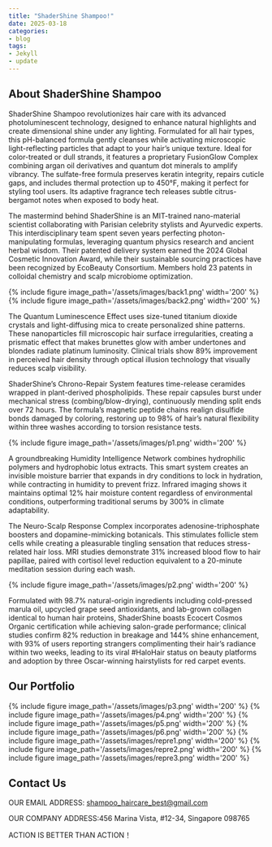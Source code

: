 ```yaml
---
title: "ShaderShine Shampoo!"
date: 2025-03-18
categories:
- blog
tags:
- Jekyll
- update
---
```


## About ShaderShine Shampoo

ShaderShine Shampoo revolutionizes hair care with its advanced photoluminescent technology, designed to enhance natural highlights and create dimensional shine under any lighting. Formulated for all hair types, this pH-balanced formula gently cleanses while activating microscopic light-reflecting particles that adapt to your hair’s unique texture. Ideal for color-treated or dull strands, it features a proprietary FusionGlow Complex combining argan oil derivatives and quantum dot minerals to amplify vibrancy. The sulfate-free formula preserves keratin integrity, repairs cuticle gaps, and includes thermal protection up to 450°F, making it perfect for styling tool users. Its adaptive fragrance tech releases subtle citrus-bergamot notes when exposed to body heat.

The mastermind behind ShaderShine is an MIT-trained nano-material scientist collaborating with Parisian celebrity stylists and Ayurvedic experts. This interdisciplinary team spent seven years perfecting photon-manipulating formulas, leveraging quantum physics research and ancient herbal wisdom. Their patented delivery system earned the 2024 Global Cosmetic Innovation Award, while their sustainable sourcing practices have been recognized by EcoBeauty Consortium. Members hold 23 patents in colloidal chemistry and scalp microbiome optimization.

{% include figure image_path='/assets/images/back1.png' width='200' %}
{% include figure image_path='/assets/images/back2.png' width='200' %}

The Quantum Luminescence Effect uses size-tuned titanium dioxide crystals and light-diffusing mica to create personalized shine patterns. These nanoparticles fill microscopic hair surface irregularities, creating a prismatic effect that makes brunettes glow with amber undertones and blondes radiate platinum luminosity. Clinical trials show 89% improvement in perceived hair density through optical illusion technology that visually reduces scalp visibility.

ShaderShine’s Chrono-Repair System features time-release ceramides wrapped in plant-derived phospholipids. These repair capsules burst under mechanical stress (combing/blow-drying), continuously mending split ends over 72 hours. The formula’s magnetic peptide chains realign disulfide bonds damaged by coloring, restoring up to 98% of hair’s natural flexibility within three washes according to torsion resistance tests.

{% include figure image_path='/assets/images/p1.png' width='200' %}

A groundbreaking Humidity Intelligence Network combines hydrophilic polymers and hydrophobic lotus extracts. This smart system creates an invisible moisture barrier that expands in dry conditions to lock in hydration, while contracting in humidity to prevent frizz. Infrared imaging shows it maintains optimal 12% hair moisture content regardless of environmental conditions, outperforming traditional serums by 300% in climate adaptability.

The Neuro-Scalp Response Complex incorporates adenosine-triphosphate boosters and dopamine-mimicking botanicals. This stimulates follicle stem cells while creating a pleasurable tingling sensation that reduces stress-related hair loss. MRI studies demonstrate 31% increased blood flow to hair papillae, paired with cortisol level reduction equivalent to a 20-minute meditation session during each wash.

{% include figure image_path='/assets/images/p2.png' width='200' %}

Formulated with 98.7% natural-origin ingredients including cold-pressed marula oil, upcycled grape seed antioxidants, and lab-grown collagen identical to human hair proteins, ShaderShine boasts Ecocert Cosmos Organic certification while achieving salon-grade performance; clinical studies confirm 82% reduction in breakage and 144% shine enhancement, with 93% of users reporting strangers complimenting their hair’s radiance within two weeks, leading to its viral #HaloHair status on beauty platforms and adoption by three Oscar-winning hairstylists for red carpet events.

## Our Portfolio

{% include figure image_path='/assets/images/p3.png' width='200' %}
{% include figure image_path='/assets/images/p4.png' width='200' %}
{% include figure image_path='/assets/images/p5.png' width='200' %}
{% include figure image_path='/assets/images/p6.png' width='200' %}
{% include figure image_path='/assets/images/repre1.png' width='200' %}
{% include figure image_path='/assets/images/repre2.png' width='200' %}
{% include figure image_path='/assets/images/repre3.png' width='200' %}

## Contact Us

OUR EMAIL ADDRESS: shampoo_haircare_best@gmail.com

OUR COMPANY ADDRESS:456 Marina Vista, #12-34, Singapore 098765

ACTION IS BETTER THAN ACTION！
